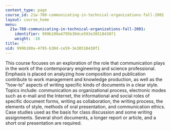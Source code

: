 ```yaml
---
content_type: page
course_id: 21w-780-communicating-in-technical-organizations-fall-2001
layout: course_home
menu:
  21w-780-communicating-in-technical-organizations-fall-2001:
    identifier: 999b100a4795b30dce593e38518438f1
    weight: -10
title: ''
uid: 999b100a-4795-b30d-ce59-3e38518438f1
---
```

This course focuses on an exploration of the role that communication plays in the work of the contemporary engineering and science professional. Emphasis is placed on analyzing how composition and publication contribute to work management and knowledge production, as well as the "how-to" aspects of writing specific kinds of documents in a clear style. Topics include: communication as organizational process, electronic modes such as e-mail and the Internet, the informational and social roles of specific document forms, writing as collaboration, the writing process, the elements of style, methods of oral presentation, and communication ethics. Case studies used as the basis for class discussion and some writing assignments. Several short documents, a longer report or article, and a short oral presentation are required.
